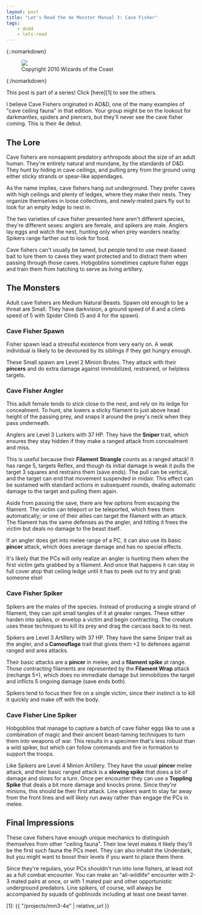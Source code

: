 ```yaml
---
layout: post
title: "Let's Read the 4e Monster Manual 3: Cave Fisher"
tags:
    - dnd4
    - lets-read
---
```


{::nomarkdown}
<figure class="center">
  <img src="{{ "/assets/wir-mm3-4e-cave-fisher.png" | absolute_url }}"/>
  <figcaption>
    Copyright 2010 Wizards of the Coast
  </figcaption>
</figure>
{:/nomarkdown}

This post is part of a series! Click [here][1] to see the others.

I believe Cave Fishers originated in AD&D, one of the many examples of "cave
ceiling fauna" in that edition. Your group might be on the lookout for
darkmantles, spiders and piercers, but they'll never see the cave fisher
coming. This is their 4e debut.

## The Lore

Cave fishers are nonsapient predatory arthropods about the size of an adult
human. They're entirely natural and mundane, by the standards of D&D. They hunt
by hiding in cave ceilings, and pulling prey from the ground using either sticky
strands or spear-like appendages.

As the name implies, cave fishers hang out underground. They prefer caves with
high ceilings and plenty of ledges, where they make their nests. They organize
themselves in loose collectives, and newly-mated pairs fly out to look for an
empty ledge to nest in.

The two varieties of cave fisher presented here aren't different species,
they're different sexes: anglers are female, and spikers are male. Anglers lay
eggs and watch the nest, hunting only when prey wanders nearby. Spikers range
farther out to look for food.

Cave fishers can't usually be tamed, but people tend to use meat-based bait to
lure them to caves they want protected and to distract them when passing through
those caves. Hobgoblins sometimes capture fisher eggs and train them from
hatching to serve as living artillery.

## The Monsters

Adult cave fishers are Medium Natural Beasts. Spawn old enough to be a threat
are Small. They have darkvision, a ground speed of 6 and a climb speed of 5 with
Spider Climb (5 and 4 for the spawn).

### Cave Fisher Spawn

Fisher spawn lead a stressful existence from very early on. A weak individual is
likely to be devoured by its siblings if they get hungry enough.

These Small spawn are Level 2 Minion Brutes. They attack with their **pincers**
and do extra damage against immobilized, restrained, or helpless targets.

### Cave Fisher Angler

This adult female tends to stick close to the nest, and rely on its ledge for
concealment. To hunt, she lowers a sticky filament to just above head height of
the passing prey, and snaps it around the prey's neck when they pass
underneath.

Anglers are Level 3 Lurkers with 37 HP. They have the **Sniper** trait, which
ensures they stay hidden if they make a ranged attack from concealment and miss.

This is useful because their **Filament Strangle** counts as a ranged attack! It
has range 5, targets Reflex, and though its initial damage is weak it pulls the
target 3 squares and restrains them (save ends). The pull can be vertical, and
the target can end that movement suspended in midair. This effect can be
sustained with standard actions in subsequent rounds, dealing automatic damage
to the target and pulling them again.

Aside from passing the save, there are few options from escaping the
filament. The victim can teleport or be teleported, which frees them
automatically; or one of their allies can target the filament with an
attack. The filament has the same defenses as the angler, and hitting it frees
the victim but deals no damage to the beast itself.

If an angler does get into melee range of a PC, it can also use its basic
**pincer** attack, which does average damage and has no special effects.

It's likely that the PCs will only realize an angler is hunting them when the
first victim gets grabbed by a filament. And once that happens it can stay in
full cover atop that ceiling ledge until it has to peek out to try and grab
someone else!

### Cave Fisher Spiker

Spikers are the males of the species. Instead of producing a single strand of
filament, they can spit small tangles of it at greater ranges. These either
harden into spikes, or envelop a victim and begin contracting. The creature uses
these techniques to kill its prey and drag the carcass back to its nest.

Spikers are Level 3 Artillery with 37 HP. They have the same Sniper trait as the
angler, and a **Camouflage** trait that gives them +2 to defenses against ranged
and area attacks.

Their basic attacks are a **pincer** in melee, and a **filament spike** at
range. Those contracting filaments are represented by the **Filament Wrap**
attack (recharge 5+), which does no immediate damage but immobilizes the target
and inflicts 5 ongoing damage (save ends both).

Spikers tend to focus their fire on a single victim, since their instinct is to
kill it quickly and make off with the body.

### Cave Fisher Line Spiker

Hobgoblins that manage to capture a batch of cave fisher eggs like to use a
combination of magic and their ancient beast-taming techniques to turn them into
weapons of war. This results in a specimen that's less robust than a wild
spiker, but which can follow commands and fire in formation to support the
troops.

Like Spikers are Level 4 Minion Artillery. They have the usual **pincer** melee
attack, and their basic ranged attack is a **slowing spike** that does a bit of
damage and slows for a turn. Once per encounter they can use a **Toppling
Spike** that deals a bit more damage and knocks prone. Since they're minions,
this should be their first attack. Line spikers want to stay far away from the
front lines and will likely run away rather than engage the PCs in melee.

## Final Impressions

These cave fishers have enough unique mechanics to distinguish themselves from
other "ceiling fauna". Their low level makes it likely they'll be the first such
fauna the PCs meet. They can also inhabit the Underdark, but you might want to
boost their levels if you want to place them there.

Since they're regulars, your PCs shouldn't run into lone fishers, at least not
as a full combat encounter. You can make an "all-wildlife" encounter with 2-3
mated pairs at once, or with 1 mated pair and other opportunistic underground
predators. Line spikers, of course, will always be accompanied by squads of
goblinoids including at least one beast tamer.

[1]: {{ "/projects/mm3-4e" | relative_url }}
